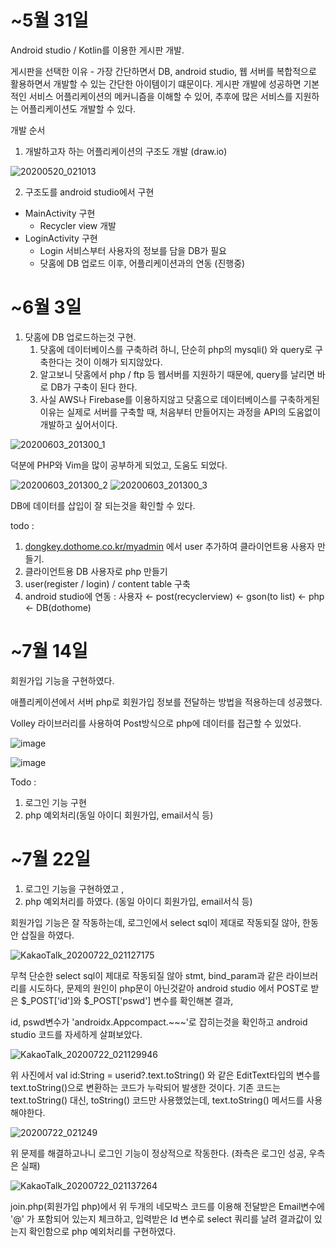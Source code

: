 # ~5월 31일

Android studio / Kotlin를 이용한 게시판 개발.

게시판을 선택한 이유 - 가장 간단하면서 DB, android studio, 웹 서버를 복합적으로 활용하면서 개발할 수 있는 간단한 아이템이기 떄문이다. 게시판 개발에 성공하면 기본적인 서비스 어플리케이션의 메커니즘을 이해할 수 있어, 추후에 많은 서비스를 지원하는 어플리케이션도 개발할 수 있다.

개발 순서

1. 개발하고자 하는 어플리케이션의 구조도 개발 (draw.io)

![20200520_021013](https://user-images.githubusercontent.com/57933815/83353913-c0979880-a390-11ea-9b5f-3c64120444f7.png)

2. 구조도를 android studio에서 구현

- MainActivity 구현
    - Recycler view 개발
- LoginActivity 구현
    - Login 서비스부터 사용자의 정보를 담을 DB가 필요
    - 닷홈에 DB 업로드 이후, 어플리케이션과의 연동 (진행중)

# ~6월 3일

1. 닷홈에 DB 업로드하는것 구현. 
    1. 닷홈에 데이터베이스를 구축하려 하니, 단순히 php의 mysqli() 와 query로 구축한다는 것이 이해가 되지않았다. 
    2. 알고보니 닷홈에서 php / ftp 등 웹서버를 지원하기 때문에, query를 날리면 바로 DB가 구축이 된다 한다.
    3. 사실 AWS나 Firebase를 이용하지않고 닷홈으로 데이터베이스를 구축하게된 이유는 실제로 서버를 구축할 때, 처음부터 만들어지는 과정을 API의 도움없이 개발하고 싶어서이다.

![20200603_201300_1](https://user-images.githubusercontent.com/57933815/83630364-abac4680-a5d6-11ea-929a-ab140f9afddf.png)

덕분에 PHP와 Vim을 많이 공부하게 되었고, 도움도 되었다.

![20200603_201300_2](https://user-images.githubusercontent.com/57933815/83630370-ad760a00-a5d6-11ea-8c4d-c0de19e7ec58.png)
![20200603_201300_3](https://user-images.githubusercontent.com/57933815/83630371-ae0ea080-a5d6-11ea-9577-e488f6035db0.png)

DB에 데이터를 삽입이 잘 되는것을 확인할 수 있다.

todo : 

1. [dongkey.dothome.co.kr/myadmin](http://dongkey.dothome.co.kr/myadmin) 에서 user 추가하여 클라이언트용 사용자 만들기.
2. 클라이언트용 DB 사용자로 php 만들기
3. user(register / login) / content table 구축
4. android studio에 연동 : 사용자 ← post(recyclerview) ← gson(to list) ← php ← DB(dothome)

# ~7월 14일

회원가입 기능을 구현하였다. 

애플리케이션에서 서버 php로 회원가입 정보를 전달하는 방법을 적용하는데 성공했다.

Volley 라이브러리를 사용하여 Post방식으로 php에 데이터를 접근할 수 있었다.

![image](https://user-images.githubusercontent.com/57933815/87441072-a27ab480-c62d-11ea-857b-5e72345ab1ff.png)

![image](https://user-images.githubusercontent.com/57933815/87441088-a7d7ff00-c62d-11ea-8ceb-5e1ede5719b1.png)

Todo : 

1. 로그인 기능 구현 
2. php 예외처리(동일 아이디 회원가입, email서식 등)

# ~7월 22일

1. 로그인 기능을 구현하였고 ,
2. php 예외처리를 하였다. (동일 아이디 회원가입, email서식 등)

회원가입 기능은 잘 작동하는데, 로그인에서 select sql이 제대로 작동되질 않아, 한동안 삽질을 하였다.

![KakaoTalk_20200722_021127175](https://user-images.githubusercontent.com/57933815/88085509-e5ee9900-cbc0-11ea-8402-642f9ef527f4.png)

무척 단순한 select sql이 제대로 작동되질 않아 stmt, bind_param과 같은 라이브러리를 시도하다, 문제의 원인이 php문이 아닌것같아 android studio 에서 POST로 받은 $_POST['id']와 $_POST['pswd'] 변수를 확인해본 결과, 

id, pswd변수가 'androidx.Appcompact.~~~'로 잡히는것을 확인하고 android studio 코드를 자세하게 살펴보았다.

![KakaoTalk_20200722_021129946](https://user-images.githubusercontent.com/57933815/88085508-e5560280-cbc0-11ea-92a0-c4d6251a7d4e.png)

위 사진에서 val id:String = userid?.text.toString() 와 같은 EditText타입의 변수를 text.toString()으로 변환하는 코드가 누락되어 발생한 것이다. 기존 코드는 text.toString() 대신, toString() 코드만 사용했었는데, text.toString() 메서드를 사용해야한다.

![20200722_021249](https://user-images.githubusercontent.com/57933815/88085505-e424d580-cbc0-11ea-80bf-073aaa2832f2.png)

위 문제를 해결하고나니 로그인 기능이 정상적으로 작동한다. (좌측은 로그인 성공, 우측은 실패)

![KakaoTalk_20200722_021137264](https://user-images.githubusercontent.com/57933815/88085507-e5560280-cbc0-11ea-9d89-5ad31f590d79.png)

join.php(회원가입 php)에서 위 두개의 네모박스 코드를 이용해 전달받은 Email변수에 '@' 가 포함되어 있는지 체크하고, 입력받은 Id 변수로 select 쿼리를 날려 결과값이 있는지 확인함으로 php 예외처리를 구현하였다.

